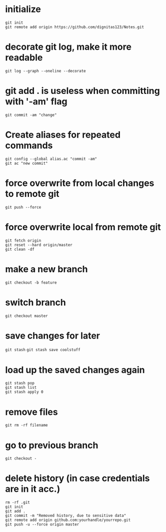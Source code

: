 # initialize
  `git init`\
  `git remote add origin https://github.com/dignitas123/Notes.git`

# decorate git log, make it more readable
  `git log --graph --oneline --decorate`

# git add . is useless when committing with '-am' flag
  `git commit -am "change"`

# Create aliases for repeated commands
  `git config --global alias.ac "commit -am"`\
  `git ac "new commit"`

# force overwrite from local changes to remote git
  `git push --force`

# force overwrite local from remote git
  `git fetch origin`\
  `git reset --hard origin/master`\
  `git clean -df`

# make a new branch
  `git checkout -b feature`

# switch branch
  `git checkout master`

# save changes for later
  `git stash`
  `git stash save coolstuff`

# load up the saved changes again
  `git stash pop`\
  `git stash list`\
  `git stash apply 0`

# remove files
  `git rm -rf filename`
  
# go to previous branch
  `git checkout -`
 
# delete history (in case credentials are in it acc.)
  `rm -rf .git`\
  `git init`\
  `git add .`\
  `git commit -m "Removed history, due to sensitive data"`\
  `git remote add origin github.com:yourhandle/yourrepo.git`\
  `git push -u --force origin master`
